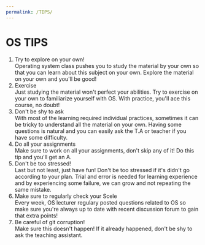 ```yaml
---
permalink: /TIPS/
---
```


# OS TIPS
1. Try to explore on your own!<br>
Operating system class pushes you to study the material by your own so that you can learn about this subject on your own. Explore the material on your own and you'll be good!
2. Exercise<br>
Just studying the material won't perfect your abilities. Try to exercise on your own to familiarize yourself with OS. With practice, you'll ace this course, no doubt!
3. Don't be shy to ask<br>
With most of the learning required individual practices, sometimes it can be tricky to understand all the material on your own. Having some questions is natural and you can easily ask the T.A or teacher if you have some difficulty.
4. Do all your assignments<br>
Make sure to work on all your assignments, don't skip any of it! Do this tip and you'll get an A.
5. Don't be too stressed!<br>
Last but not least, just have fun! Don't be too stressed if it's didn't go according to your plan. Trial and error is needed for learning experience and by experiencing some failure, we can grow and not repeating the same mistake.
6. Make sure to regularly check your Scele<br>
Every week, OS lecturer regulary posted questions related to OS so make sure you're always up to date with recent discussion forum to gain that extra points!
7. Be careful of git corruption!<br>
Make sure this doesn't happen! If it already happened, don't be shy to ask the teaching assistant.
